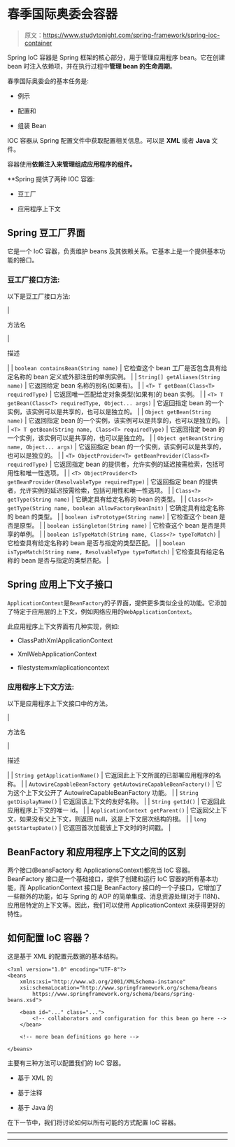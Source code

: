 # 春季国际奥委会容器

> 原文：<https://www.studytonight.com/spring-framework/spring-ioc-container>

Spring IoC 容器是 Spring 框架的核心部分，用于管理应用程序 bean。它在创建 bean 时注入依赖项，并在执行过程中**管理 bean 的生命周期**。

春季国际奥委会的基本任务是:

*   例示

*   配置和

*   组装 Bean

IOC 容器从 Spring 配置文件中获取配置相关信息。可以是 **XML** 或者 **Java** 文件。

容器使用[](https://www.studytonight.com/spring-framework/spring-constructorbased-dependency-injection)**依赖注入来管理组成应用程序的组件。**

 **Spring 提供了两种 IOC 容器:

*   豆工厂

*   应用程序上下文

## Spring 豆工厂界面

它是一个 IoC 容器，负责维护 beans 及其依赖关系。它基本上是一个提供基本功能的接口。

### 豆工厂接口方法:

以下是豆工厂接口方法:

| 

方法名

 | 

描述

 |
| `boolean containsBean(String name)` | 它检查这个 bean 工厂是否包含具有给定名称的 bean 定义或外部注册的单例实例。 |
| `String[] getAliases(String name)` | 它返回给定 bean 名称的别名(如果有)。 |
| `<T> T getBean(Class<T> requiredType)` | 它返回唯一匹配给定对象类型(如果有)的 bean 实例。 |
| `<T> T getBean(Class<T> requiredType, Object... args)` | 它返回指定 bean 的一个实例，该实例可以是共享的，也可以是独立的。 |
| `Object getBean(String name)` | 它返回指定 bean 的一个实例，该实例可以是共享的，也可以是独立的。 |
| `<T> T getBean(String name, Class<T> requiredType)` | 它返回指定 bean 的一个实例，该实例可以是共享的，也可以是独立的。 |
| `Object getBean(String name, Object... args)` | 它返回指定 bean 的一个实例，该实例可以是共享的，也可以是独立的。 |
| `<T> ObjectProvider<T> getBeanProvider(Class<T> requiredType)` | 它返回指定 bean 的提供者，允许实例的延迟按需检索，包括可用性和唯一性选项。 |
| `<T> ObjectProvider<T> getBeanProvider(ResolvableType requiredType)` | 它返回指定 bean 的提供者，允许实例的延迟按需检索，包括可用性和唯一性选项。 |
| `Class<?> getType(String name)` | 它确定具有给定名称的 bean 的类型。 |
| `Class<?> getType(String name, boolean allowFactoryBeanInit)` | 它确定具有给定名称的 bean 的类型。 |
| `boolean isPrototype(String name)` | 它检查这个 bean 是否是原型。 |
| `boolean isSingleton(String name)` | 它检查这个 bean 是否是共享的单例。 |
| `boolean isTypeMatch(String name, Class<?> typeToMatch)` | 它检查具有给定名称的 bean 是否与指定的类型匹配。 |
| `boolean isTypeMatch(String name, ResolvableType typeToMatch)` | 它检查具有给定名称的 bean 是否与指定的类型匹配。 |

## Spring 应用上下文子接口

`ApplicationContext`是`BeanFactory`的子界面，提供更多类似企业的功能。它添加了特定于应用层的上下文，例如网络应用的`WebApplicationContext`。

此应用程序上下文界面有几种实现，例如:

*   ClassPathXmlApplicationContext

*   XmlWebApplicationContext

*   filestystemxmlaplicationcontext

### 应用程序上下文方法:

以下是应用程序上下文接口中的方法。

| 

方法名

 | 

描述

 |
| `String getApplicationName()` | 它返回此上下文所属的已部署应用程序的名称。 |
| `AutowireCapableBeanFactory getAutowireCapableBeanFactory()` | 它为这个上下文公开了 AutowireCapableBeanFactory 功能。 |
| `String getDisplayName()` | 它返回该上下文的友好名称。 |
| `String getId()` | 它返回此应用程序上下文的唯一 id。 |
| `ApplicationContext getParent()` | 它返回父上下文，如果没有父上下文，则返回 null，这是上下文层次结构的根。 |
| `long getStartupDate()` | 它返回首次加载该上下文时的时间戳。 |

## BeanFactory 和应用程序上下文之间的区别

两个接口(BeansFactory 和 ApplicationsContext)都充当 IoC 容器。BeanFactory 接口是一个基础接口，提供了创建和运行 IoC 容器的所有基本功能，而 ApplicationContext 接口是 BeanFactory 接口的一个子接口，它增加了一些额外的功能，如与 Spring 的 AOP 的简单集成、消息资源处理(对于 I18N)、应用层特定的上下文等。因此，我们可以使用 ApplicationContext 来获得更好的特性。

## 如何配置 IoC 容器？

这是基于 XML 的配置元数据的基本结构。

```
<?xml version="1.0" encoding="UTF-8"?>
<beans 
    xmlns:xsi="http://www.w3.org/2001/XMLSchema-instance"
    xsi:schemaLocation="http://www.springframework.org/schema/beans
        https://www.springframework.org/schema/beans/spring-beans.xsd">

    <bean id="..." class="...">  
        <!-- collaborators and configuration for this bean go here -->
    </bean>

    <!-- more bean definitions go here -->

</beans>
```

主要有三种方法可以配置我们的 IoC 容器。

*   基于 XML 的

*   基于注释

*   基于 Java 的

在下一节中，我们将讨论如何以所有可能的方式配置 IoC 容器。

* * *

* * ***